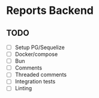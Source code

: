 # Reports Backend

## TODO

- [ ] Setup PG/Sequelize
- [ ] Docker/compose
- [ ] Bun
- [ ] Comments
- [ ] Threaded comments
- [ ] Integration tests
- [ ] Linting
